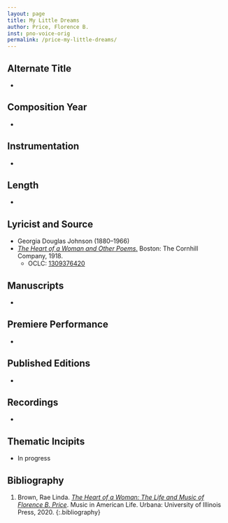 ```yaml
---
layout: page
title: My Little Dreams
author: Price, Florence B.
inst: pno-voice-orig
permalink: /price-my-little-dreams/
---
```


## Alternate Title
- 

## Composition Year
- 

## Instrumentation
- 

## Length
- 

## Lyricist and Source
- Georgia Douglas Johnson (1880&ndash;1966)
- [*The Heart of a Woman and Other Poems*.](https://books.google.com/books?id=1Ru-P5lGEAYC) Boston: The Cornhill Company, 1918.
    * OCLC: <a href="https://search.worldcat.org/title/1309376420" target="_blank">1309376420</a>

## Manuscripts
- 

## Premiere Performance
- 

## Published Editions
- 

## Recordings
- 

## Thematic Incipits
- In progress

## Bibliography
1. Brown, Rae Linda. <a href="https://www.worldcat.org/title/1122800180" target="_blank">*The Heart of a Woman: The Life and Music of Florence B. Price*</a>. Music in American Life. Urbana: University of Illinois Press, 2020.
{:.bibliography}
